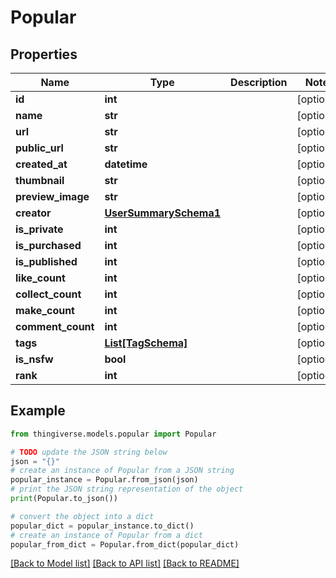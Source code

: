 # Popular


## Properties

Name | Type | Description | Notes
------------ | ------------- | ------------- | -------------
**id** | **int** |  | [optional] 
**name** | **str** |  | [optional] 
**url** | **str** |  | [optional] 
**public_url** | **str** |  | [optional] 
**created_at** | **datetime** |  | [optional] 
**thumbnail** | **str** |  | [optional] 
**preview_image** | **str** |  | [optional] 
**creator** | [**UserSummarySchema1**](UserSummarySchema1.md) |  | [optional] 
**is_private** | **int** |  | [optional] 
**is_purchased** | **int** |  | [optional] 
**is_published** | **int** |  | [optional] 
**like_count** | **int** |  | [optional] 
**collect_count** | **int** |  | [optional] 
**make_count** | **int** |  | [optional] 
**comment_count** | **int** |  | [optional] 
**tags** | [**List[TagSchema]**](TagSchema.md) |  | [optional] 
**is_nsfw** | **bool** |  | [optional] 
**rank** | **int** |  | [optional] 

## Example

```python
from thingiverse.models.popular import Popular

# TODO update the JSON string below
json = "{}"
# create an instance of Popular from a JSON string
popular_instance = Popular.from_json(json)
# print the JSON string representation of the object
print(Popular.to_json())

# convert the object into a dict
popular_dict = popular_instance.to_dict()
# create an instance of Popular from a dict
popular_from_dict = Popular.from_dict(popular_dict)
```
[[Back to Model list]](../README.md#documentation-for-models) [[Back to API list]](../README.md#documentation-for-api-endpoints) [[Back to README]](../README.md)


